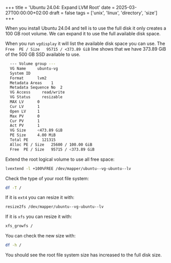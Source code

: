 +++
title = 'Ubuntu 24.04: Expand LVM Root'
date = 2025-03-27T00:00:00+02:00
draft = false
tags = ['unix', 'linux', 'directory', 'size']
+++

When you install Ubuntu 24.04 and tell is to use the full disk it only creates a 100 GB root volume. We can expand it to use the full available disk space.

When you run `vgdisplay` it will list the available disk space you can use. The `Free  PE / Size   95715 / <373.89 GiB` line shows that we have 373.89 GiB of the 500 GB SSD available to use.

```bash
  --- Volume group ---
  VG Name     ubuntu-vg
  System ID
  Format      lvm2
  Metadata Areas    1
  Metadata Sequence No  2
  VG Access     read/write
  VG Status     resizable
  MAX LV      0
  Cur LV      1
  Open LV     1
  Max PV      0
  Cur PV      1
  Act PV      1
  VG Size     <473.89 GiB
  PE Size     4.00 MiB
  Total PE      121315
  Alloc PE / Size   25600 / 100.00 GiB
  Free  PE / Size   95715 / <373.89 GiB
```

Extend the root logical volume to use all free space:

```bash
lvextend -l +100%FREE /dev/mapper/ubuntu--vg-ubuntu--lv
```

Check the type of your root file system:

```bash
df -T /
```

If it is `ext4` you can resize it with:

```bash
resize2fs /dev/mapper/ubuntu--vg-ubuntu--lv
```

If it is `xfs` you can resize it with:

```bash
xfs_growfs /
```

You can check the new size with:

```bash
df -h /
```

You should see the root file system size has increased to the full disk size.
